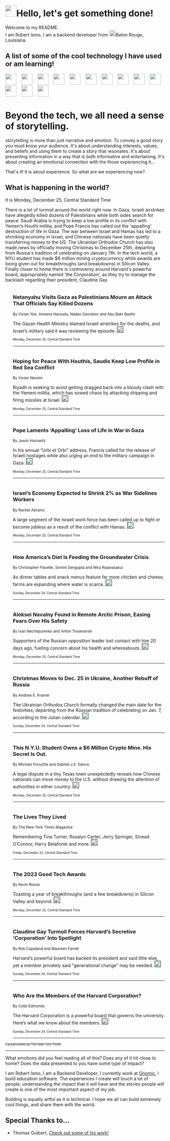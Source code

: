 <h1><img src="https://emojis.slackmojis.com/emojis/images/1643514375/3493/hot-coffee.gif?1643514375" width="35"/>Hello, let's get something done!</h1>

<p>Welcome to my README.<br/>
I am Robert Ismo, I am a backend developer from <img src="https://emojis.slackmojis.com/emojis/images/1638395689/50435/moulin_rouge.png?1638395689" width="20"/>Baton Rouge, Louisiana.</p>
<h2>A list of some of the cool technology I have used or am learning!</h2>
<p>
<img src="https://emojis.slackmojis.com/emojis/images/1643516091/21142/meow_bongotap.gif?1643516091" width="35" alt="">
<img src="https://img.shields.io/badge/Favorite%20Frontend%20Framework-SvelteKit-f83903" alt="">
<img src="https://img.shields.io/badge/Second%20Favorite-Vue-40b581" alt="">
<img src="https://img.shields.io/badge/Most%20Used%20Runtime-Nodejs-78b061" alt="">
<img src="https://emojis.slackmojis.com/emojis/images/1643517416/34482/fire.gif?1643517416" width="35" alt="">
<img src="https://img.shields.io/badge/Javascript%20But%20Better-Typescript-0078ca" alt="">
<img src="https://img.shields.io/badge/Favorite%20Language-Elixir-3e244d" alt="">
<img src="https://img.shields.io/badge/Containerize%20Everything-Docker-6ac9ef" alt="">
<img src="https://emojis.slackmojis.com/emojis/images/1643514596/5999/meow_party.gif?1643514596" width="35" alt="">
<img src="https://img.shields.io/badge/API%20Love%20Language-Graphql-de32a5" alt="">
<img src="https://img.shields.io/badge/Our%20Favorite%20Version%20Controller-Git-e94f33" alt="">
<img src="https://img.shields.io/badge/Favorite%20Database-Redis-d42d1d" alt="">
<img src="https://emojis.slackmojis.com/emojis/images/1643514559/5584/deployparrot.gif?1643514559" width="35" alt="">
<img src="https://img.shields.io/badge/Container%20Interstate-RabbitMQ-f66200" alt="">
<img src="https://img.shields.io/badge/Gotta%20Learn-Kubernetes-316adf" alt="">
<img src="https://img.shields.io/badge/Really%20Mature%20Now-WASM-654fef" alt="">
<img src="https://emojis.slackmojis.com/emojis/images/1666642497/61942/dance_vibe.gif?1666642497" width="35" alt="">
<img src="https://img.shields.io/badge/For%20My%20M1-ARM64-657d96" alt="">
<img src="https://img.shields.io/badge/Loving%20This%20So%20Much-TailwindCSS-17bcb5" alt="">
<img src="https://img.shields.io/badge/Cool%20Build%20Tool-Vite-f9cb24" alt="">
<img src="https://emojis.slackmojis.com/emojis/images/1669231376/62819/working-on-it.gif?1669231376" width="35" alt="">
<img src="https://img.shields.io/badge/Fun%20and%20Easy%20Database-MongoDB-5f8c49" alt="">
<img src="https://img.shields.io/badge/JS%20Life%20Support-NPM-c73737" alt="">
<img src="https://img.shields.io/badge/I%20Liked%20It-DynamoDB-0073b9" alt="">
<img src="https://emojis.slackmojis.com/emojis/images/1643514045/46/question.gif?1643514045" width="35" alt="">
<img src="https://img.shields.io/badge/cool-React-60d6f9" alt="">
<img src="https://img.shields.io/badge/Future%20Big%20Project-Lambda-f37e00" alt="">
<img src="https://img.shields.io/badge/NPM%20But%20Better-PNPM-f1aa07" alt="">
<img src="https://emojis.slackmojis.com/emojis/images/1643514943/9662/fbwow.gif?1643514943" width="35" alt="">
<img src="https://img.shields.io/badge/First%20Language-C-662079" alt="">
<img src="https://img.shields.io/badge/Where%20I%20Deploy%20Frontend-Vercel-000000" alt="">
<img src="https://img.shields.io/badge/Who%20Does%20not%20Want%20an%20App-Swift-f9492a" alt="">
<img src="https://emojis.slackmojis.com/emojis/images/1643514058/151/javascript.png?1643514058" width="35" alt="">
<img src="https://img.shields.io/badge/cool-Python-fbd542" alt="">
<img src="https://img.shields.io/badge/Favorite%20Something-Stripe-656cdc" alt="">
<img src="https://img.shields.io/badge/Of%20Course-HTML5-ed6327" alt="">
<img src="https://emojis.slackmojis.com/emojis/images/1660415405/60731/bomb.gif?1660415405" width="35" alt="">
<img src="https://img.shields.io/badge/hate-CSS-2964ec" alt="">
<img src="https://img.shields.io/badge/Learning-CircleCI-141215" alt="">
<img src="https://img.shields.io/badge/Learning-Rust-fbbb3b" alt="">
<img src="https://emojis.slackmojis.com/emojis/images/1660415397/60712/writing-hand.gif?1660415397" width="35" alt="">
<img src="https://img.shields.io/badge/Dev%20Browser%20of%20Choice-Firefox-cc4e26" alt="">
<img src="https://img.shields.io/badge/Recoverying%20From%20Windows-UNIX-1781e3" alt="">
<img src="https://img.shields.io/badge/LOVE-LogSeq-90c1c2" alt="">
<img src="https://emojis.slackmojis.com/emojis/images/1643514066/223/kirby.gif?1643514066" width="35" alt="">
<img src="https://img.shields.io/badge/Daily%20Driver-MacOS-e6e6e8" alt="">
<img src="https://img.shields.io/badge/Git%20Server-Github-000000" alt="">
<img src="https://img.shields.io/badge/enjoyable-EC2-f17428" alt="">
<img src="https://emojis.slackmojis.com/emojis/images/1643514239/2069/excited.gif?1643514239" width="35" alt="">
</p>
<h1>Beyond the tech, we all need a sense of storytelling.</h1>
<p>storytelling is more than just narrative and emotion. To convey a good story you must know your audience. It's about understanding interests, values, and beliefs and using them to create a story that resonates. It's about presenting information in a way that is both informative and entertaining. It's about creating an emotional connection with the those experiencing it...</p>
<p>That's it! it is about experience. So what are we experiencing now?</p>
<h2>What is happening in the world?</h2>
<p>It is Monday, December 25, Central Standard Time</p>
<p>
There is a lot of turmoil around the world right now. In Gaza, Israeli airstrikes have allegedly killed dozens of Palestinians while both sides search for peace. Saudi Arabia is trying to keep a low profile in its conflict with Yemen&#39;s Houthi militia, and Pope Francis has called out the &#39;appalling&#39; destruction of life in Gaza. The war between Israel and Hamas has led to a shrinking economy in Israel, and Chinese nationals have been quietly transferring money to the US. The Ukrainian Orthodox Church has also made news by officially moving Christmas to December 25th, departing from Russia&#39;s tradition of celebrating on January 7th. In the tech world, a NYU student has made $6 million mining cryptocurrency while awards are being given out for breakthroughs (and breakdowns) in Silicon Valley. Finally closer to home there is controversy around Harvard&#39;s powerful board, appropriately named &#39;the Corporation&#39;, as they try to manage the backlash regarding their president, Claudine Gay.</p>
<ol>
<img src="https://img.shields.io/badge/-world-blue" alt="">
<h3>Netanyahu Visits Gaza as Palestinians Mourn an Attack That Officials Say Killed Dozens</h3>
<sub>By Vivian Yee, Ameera Harouda, Nadav Gavrielov and Abu Bakr Bashir</sub>
<p>The Gazan Health Ministry blamed Israeli airstrikes for the deaths, and Israel’s military said it was reviewing the episode.  <a href=""><img src="https://developer.nytimes.com/files/poweredby_nytimes_30b.png?v=1583354208352" height="20"></a></p>
<sub><sub>Monday, December 25, Central Standard Time</sub></sub>
<hr/>
<img src="https://img.shields.io/badge/-world-blue" alt="">
<h3>Hoping for Peace With Houthis, Saudis Keep Low Profile in Red Sea Conflict</h3>
<sub>By Vivian Nereim</sub>
<p>Riyadh is seeking to avoid getting dragged back into a bloody clash with the Yemeni militia, which has sowed chaos by attacking shipping and firing missiles at Israel.  <a href=""><img src="https://developer.nytimes.com/files/poweredby_nytimes_30b.png?v=1583354208352" height="20"></a></p>
<sub><sub>Monday, December 25, Central Standard Time</sub></sub>
<hr/>
<img src="https://img.shields.io/badge/-world-blue" alt="">
<h3>Pope Laments ‘Appalling’ Loss of Life in War in Gaza</h3>
<sub>By Jason Horowitz</sub>
<p>In his annual “Urbi et Orbi” address, Francis called for the release of Israeli hostages while also urging an end to the military campaign in Gaza.  <a href=""><img src="https://developer.nytimes.com/files/poweredby_nytimes_30b.png?v=1583354208352" height="20"></a></p>
<sub><sub>Monday, December 25, Central Standard Time</sub></sub>
<hr/>
<img src="https://img.shields.io/badge/-world-blue" alt="">
<h3>Israel’s Economy Expected to Shrink 2% as War Sidelines Workers</h3>
<sub>By Rachel Abrams</sub>
<p>A large segment of the Israeli work force has been called up to fight or become jobless as a result of the conflict with Hamas.  <a href=""><img src="https://developer.nytimes.com/files/poweredby_nytimes_30b.png?v=1583354208352" height="20"></a></p>
<sub><sub>Monday, December 25, Central Standard Time</sub></sub>
<hr/>
<img src="https://img.shields.io/badge/-climate-blue" alt="">
<h3>How America’s Diet Is Feeding the Groundwater Crisis</h3>
<sub>By Christopher Flavelle, Somini Sengupta and Mira Rojanasakul</sub>
<p>As dinner tables and snack menus feature far more chicken and cheese, farms are expanding where water is scarce.  <a href=""><img src="https://developer.nytimes.com/files/poweredby_nytimes_30b.png?v=1583354208352" height="20"></a></p>
<sub><sub>Sunday, December 24, Central Standard Time</sub></sub>
<hr/>
<img src="https://img.shields.io/badge/-world-blue" alt="">
<h3>Aleksei Navalny Found in Remote Arctic Prison, Easing Fears Over His Safety</h3>
<sub>By Ivan Nechepurenko and Anton Troianovski</sub>
<p>Supporters of the Russian opposition leader lost contact with him 20 days ago, fueling concern about his health and whereabouts.  <a href=""><img src="https://developer.nytimes.com/files/poweredby_nytimes_30b.png?v=1583354208352" height="20"></a></p>
<sub><sub>Monday, December 25, Central Standard Time</sub></sub>
<hr/>
<img src="https://img.shields.io/badge/-world-blue" alt="">
<h3>Christmas Moves to Dec. 25 in Ukraine, Another Rebuff of Russia</h3>
<sub>By Andrew E. Kramer</sub>
<p>The Ukrainian Orthodox Church formally changed the main date for the festivities, departing from the Russian tradition of celebrating on Jan. 7, according to the Julian calendar.  <a href=""><img src="https://developer.nytimes.com/files/poweredby_nytimes_30b.png?v=1583354208352" height="20"></a></p>
<sub><sub>Sunday, December 24, Central Standard Time</sub></sub>
<hr/>
<img src="https://img.shields.io/badge/-technology-blue" alt="">
<h3>This N.Y.U. Student Owns a $6 Million Crypto Mine. His Secret Is Out.</h3>
<sub>By Michael Forsythe and Gabriel J.X. Dance</sub>
<p>A legal dispute in a tiny Texas town unexpectedly reveals how Chinese nationals can move money to the U.S. without drawing the attention of authorities in either country.  <a href=""><img src="https://developer.nytimes.com/files/poweredby_nytimes_30b.png?v=1583354208352" height="20"></a></p>
<sub><sub>Monday, December 25, Central Standard Time</sub></sub>
<hr/>
<img src="https://img.shields.io/badge/-magazine-blue" alt="">
<h3>The Lives They Lived</h3>
<sub>By The New York Times Magazine</sub>
<p>Remembering Tina Turner, Rosalyn Carter, Jerry Springer, Sinead O’Connor, Harry Belafonte and more.  <a href=""><img src="https://developer.nytimes.com/files/poweredby_nytimes_30b.png?v=1583354208352" height="20"></a></p>
<sub><sub>Friday, December 22, Central Standard Time</sub></sub>
<hr/>
<img src="https://img.shields.io/badge/-technology-blue" alt="">
<h3>The 2023 Good Tech Awards</h3>
<sub>By Kevin Roose</sub>
<p>Toasting a year of breakthroughs (and a few breakdowns) in Silicon Valley and beyond.  <a href=""><img src="https://developer.nytimes.com/files/poweredby_nytimes_30b.png?v=1583354208352" height="20"></a></p>
<sub><sub>Monday, December 25, Central Standard Time</sub></sub>
<hr/>
<img src="https://img.shields.io/badge/-us-blue" alt="">
<h3>Claudine Gay Turmoil Forces Harvard’s Secretive ‘Corporation’ Into Spotlight</h3>
<sub>By Rob Copeland and Maureen Farrell</sub>
<p>Harvard’s powerful board has backed its president and said little else, yet a member privately said “generational change” may be needed.  <a href=""><img src="https://developer.nytimes.com/files/poweredby_nytimes_30b.png?v=1583354208352" height="20"></a></p>
<sub><sub>Sunday, December 24, Central Standard Time</sub></sub>
<hr/>
<img src="https://img.shields.io/badge/-us-blue" alt="">
<h3>Who Are the Members of the Harvard Corporation?</h3>
<sub>By Colbi Edmonds</sub>
<p>The Harvard Corporation is a powerful board that governs the university. Here’s what we know about the members.  <a href=""><img src="https://developer.nytimes.com/files/poweredby_nytimes_30b.png?v=1583354208352" height="20"></a></p>
<sub><sub>Sunday, December 24, Central Standard Time</sub></sub>
<hr/>
</ol>
<a href="https://developer.nytimes.com"><sub><sub>Data provided by The New York Times</sub></sub></a>
<hr/>
<p>What emotions did you feel reading all of this? Does any of it hit close to home? Does the data presented to you have some type of impact?</p>
<p>I am Robert Ismo, I am a Backend Developer, I currently work at <a href="https://gnomic.education/">Gnomic</a>, I build education software. The experiences I create will touch a lot of people; understanding the impact that it will have and the stories people will create is one of the most important aspect of my job.</p>
<p>Building is equally artful as it is technical. I hope we all can build extremely cool things, and share them with the world.</p>
<h2>Special Thanks to...</h2>
<ul>
<li>Thomas Guibert, <a href="https://github.com/thmsgbrt/thmsgbrt">Check out some of his work!</a></li>
</ul>